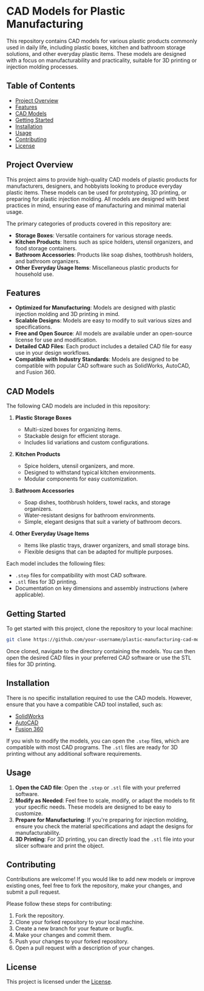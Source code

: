 # CAD Models for Plastic Manufacturing

This repository contains CAD models for various plastic products commonly used in daily life, including plastic boxes, kitchen and bathroom storage solutions, and other everyday plastic items. These models are designed with a focus on manufacturability and practicality, suitable for 3D printing or injection molding processes.

## Table of Contents

- [Project Overview](#project-overview)
- [Features](#features)
- [CAD Models](#cad-models)
- [Getting Started](#getting-started)
- [Installation](#installation)
- [Usage](#usage)
- [Contributing](#contributing)
- [License](#license)

## Project Overview

This project aims to provide high-quality CAD models of plastic products for manufacturers, designers, and hobbyists looking to produce everyday plastic items. These models can be used for prototyping, 3D printing, or preparing for plastic injection molding. All models are designed with best practices in mind, ensuring ease of manufacturing and minimal material usage.

The primary categories of products covered in this repository are:

- **Storage Boxes**: Versatile containers for various storage needs.
- **Kitchen Products**: Items such as spice holders, utensil organizers, and food storage containers.
- **Bathroom Accessories**: Products like soap dishes, toothbrush holders, and bathroom organizers.
- **Other Everyday Usage Items**: Miscellaneous plastic products for household use.

## Features

- **Optimized for Manufacturing**: Models are designed with plastic injection molding and 3D printing in mind.
- **Scalable Designs**: Models are easy to modify to suit various sizes and specifications.
- **Free and Open Source**: All models are available under an open-source license for use and modification.
- **Detailed CAD Files**: Each product includes a detailed CAD file for easy use in your design workflows.
- **Compatible with Industry Standards**: Models are designed to be compatible with popular CAD software such as SolidWorks, AutoCAD, and Fusion 360.

## CAD Models

The following CAD models are included in this repository:

1. **Plastic Storage Boxes**
   - Multi-sized boxes for organizing items.
   - Stackable design for efficient storage.
   - Includes lid variations and custom configurations.

2. **Kitchen Products**
   - Spice holders, utensil organizers, and more.
   - Designed to withstand typical kitchen environments.
   - Modular components for easy customization.

3. **Bathroom Accessories**
   - Soap dishes, toothbrush holders, towel racks, and storage organizers.
   - Water-resistant designs for bathroom environments.
   - Simple, elegant designs that suit a variety of bathroom decors.

4. **Other Everyday Usage Items**
   - Items like plastic trays, drawer organizers, and small storage bins.
   - Flexible designs that can be adapted for multiple purposes.

Each model includes the following files:
- `.step` files for compatibility with most CAD software.
- `.stl` files for 3D printing.
- Documentation on key dimensions and assembly instructions (where applicable).

## Getting Started

To get started with this project, clone the repository to your local machine:

```bash
git clone https://github.com/your-username/plastic-manufacturing-cad-models.git
```

Once cloned, navigate to the directory containing the models. You can then open the desired CAD files in your preferred CAD software or use the STL files for 3D printing.

## Installation

There is no specific installation required to use the CAD models. However, ensure that you have a compatible CAD tool installed, such as:

- [SolidWorks](https://www.solidworks.com/)
- [AutoCAD](https://www.autodesk.com/products/autocad/overview)
- [Fusion 360](https://www.autodesk.com/products/fusion-360/overview)

If you wish to modify the models, you can open the `.step` files, which are compatible with most CAD programs. The `.stl` files are ready for 3D printing without any additional software requirements.

## Usage

1. **Open the CAD file**: Open the `.step` or `.stl` file with your preferred software.
2. **Modify as Needed**: Feel free to scale, modify, or adapt the models to fit your specific needs. These models are designed to be easy to customize.
3. **Prepare for Manufacturing**: If you're preparing for injection molding, ensure you check the material specifications and adapt the designs for manufacturability.
4. **3D Printing**: For 3D printing, you can directly load the `.stl` file into your slicer software and print the object.

## Contributing

Contributions are welcome! If you would like to add new models or improve existing ones, feel free to fork the repository, make your changes, and submit a pull request.

Please follow these steps for contributing:
1. Fork the repository.
2. Clone your forked repository to your local machine.
3. Create a new branch for your feature or bugfix.
4. Make your changes and commit them.
5. Push your changes to your forked repository.
6. Open a pull request with a description of your changes.

## License

This project is licensed under the [License](LICENSE).
